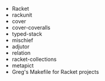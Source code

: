* Racket
* rackunit
* cover
* cover-coveralls
* typed-stack
* mischief
* adjutor
* relation
* racket-collections
* metapict
* Greg's Makefile for Racket projects

